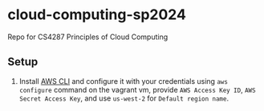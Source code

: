 # cloud-computing-sp2024
Repo for CS4287 Principles of Cloud Computing

## Setup

1. Install [AWS CLI](https://docs.aws.amazon.com/cli/latest/userguide/getting-started-install.html?source=post_page-----dcdd3c8c1e7a--------------------------------#ARM?src=radichel) and configure it with your credentials using `aws configure` command on the vagrant vm, provide `AWS Access Key ID`, `AWS Secret Access Key`, and use `us-west-2` for `Default region name`.

